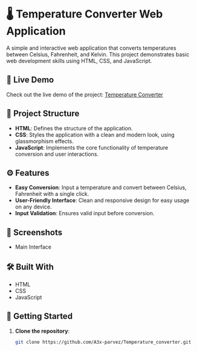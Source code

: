 # 🌡️ Temperature Converter Web Application

A simple and interactive web application that converts temperatures between Celsius, Fahrenheit, and Kelvin. This project demonstrates basic web development skills using HTML, CSS, and JavaScript.

## 🔗 Live Demo

Check out the live demo of the project: [Temperature Converter](https://a3x-parvez.github.io/Temperature_converter/)

## 📂 Project Structure

- **HTML**: Defines the structure of the application.
- **CSS**: Styles the application with a clean and modern look, using glassmorphism effects.
- **JavaScript**: Implements the core functionality of temperature conversion and user interactions.

## ⚙️ Features

- **Easy Conversion**: Input a temperature and convert between Celsius, Fahrenheit with a single click.
- **User-Friendly Interface**: Clean and responsive design for easy usage on any device.
- **Input Validation**: Ensures valid input before conversion.

## 📸 Screenshots
- Main Interface
<!-- Optional: Add a screenshot of your app here -->

## 🛠️ Built With
- HTML
- CSS
- JavaScript

## 🚀 Getting Started

1. **Clone the repository**:
   ```bash
   git clone https://github.com/A3x-parvez/Temperature_converter.git
